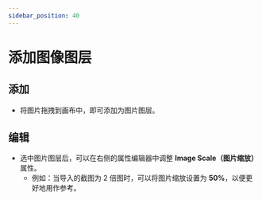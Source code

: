 ```yaml
---
sidebar_position: 40
---
```


# 添加图像图层

## 添加

- 将图片拖拽到画布中，即可添加为图片图层。

## 编辑

- 选中图片图层后，可以在右侧的属性编辑器中调整 **Image Scale（图片缩放）** 属性。
  - 例如：当导入的截图为 2 倍图时，可以将图片缩放设置为 **50%**，以便更好地用作参考。
